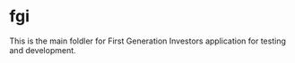 # fgi

This is the main foldler for First Generation Investors application for testing and development.

